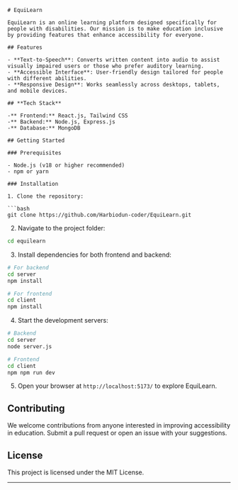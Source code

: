 

````
# EquiLearn

EquiLearn is an online learning platform designed specifically for people with disabilities. Our mission is to make education inclusive by providing features that enhance accessibility for everyone.  

## Features

- **Text-to-Speech**: Converts written content into audio to assist visually impaired users or those who prefer auditory learning.  
- **Accessible Interface**: User-friendly design tailored for people with different abilities.  
- **Responsive Design**: Works seamlessly across desktops, tablets, and mobile devices.  

## **Tech Stack**

-** Frontend:** React.js, Tailwind CSS  
-** Backend:** Node.js, Express.js  
-** Database:** MongoDB

## Getting Started

### Prerequisites

- Node.js (v18 or higher recommended)  
- npm or yarn  

### Installation

1. Clone the repository:

```bash
git clone https://github.com/Harbiodun-coder/EquiLearn.git
````

2. Navigate to the project folder:

```bash
cd equilearn
```

3. Install dependencies for both frontend and backend:

```bash
# For backend
cd server
npm install

# For frontend
cd client
npm install
```

4. Start the development servers:

```bash
# Backend
cd server
node server.js

# Frontend
cd client
npm npm run dev
```

5. Open your browser at `http://localhost:5173/` to explore EquiLearn.

## Contributing

We welcome contributions from anyone interested in improving accessibility in education. Submit a pull request or open an issue with your suggestions.

## License

This project is licensed under the MIT License.

---


```


```
